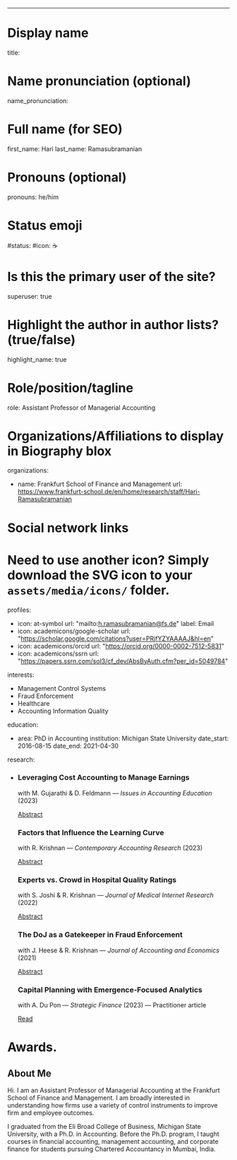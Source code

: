---
# Display name
title: 

# Name pronunciation (optional)
name_pronunciation: 

# Full name (for SEO)
first_name: Hari
last_name: Ramasubramanian

# Pronouns (optional)
pronouns: he/him

# Status emoji
#status:
  #icon: ☕️

# Is this the primary user of the site?
superuser: true

# Highlight the author in author lists? (true/false)
highlight_name: true

# Role/position/tagline
role: Assistant Professor of Managerial Accounting

# Organizations/Affiliations to display in Biography blox
organizations:
  - name: Frankfurt School of Finance and Management
    url: https://www.frankfurt-school.de/en/home/research/staff/Hari-Ramasubramanian

# Social network links
# Need to use another icon? Simply download the SVG icon to your `assets/media/icons/` folder.
profiles:
  - icon: at-symbol
    url: "mailto:h.ramasubramanian@fs.de"
    label: Email
  - icon: academicons/google-scholar
    url: "https://scholar.google.com/citations?user=PRjfYZYAAAAJ&hl=en"
  - icon: academicons/orcid
    url: "https://orcid.org/0000-0002-7512-5831"
  - icon: academicons/ssrn
    url: "https://papers.ssrn.com/sol3/cf_dev/AbsByAuth.cfm?per_id=5049784"


interests:
  - Management Control Systems
  - Fraud Enforcement
  - Healthcare
  - Accounting Information Quality

education:
  - area: PhD in Accounting
    institution: Michigan State University
    date_start: 2016-08-15
    date_end: 2021-04-30
    
research:
  - <article class="card"><div class="inner">
          <h3>Leveraging Cost Accounting to Manage Earnings</h3>
          <p class="muted">with M. Gujarathi & D. Feldmann — <em>Issues in Accounting Education</em> (2023)</p>
          <p><a href="#">Abstract</a></p>
        </div></article>
        <article class="card"><div class="inner">
          <h3>Factors that Influence the Learning Curve</h3>
          <p class="muted">with R. Krishnan — <em>Contemporary Accounting Research</em> (2023)</p>
          <p><a href="#">Abstract</a></p>
        </div></article>
        <article class="card"><div class="inner">
          <h3>Experts vs. Crowd in Hospital Quality Ratings</h3>
          <p class="muted">with S. Joshi & R. Krishnan — <em>Journal of Medical Internet Research</em> (2022)</p>
          <p><a href="#">Abstract</a></p>
        </div></article>
        <article class="card"><div class="inner">
          <h3>The DoJ as a Gatekeeper in Fraud Enforcement</h3>
          <p class="muted">with J. Heese & R. Krishnan — <em>Journal of Accounting and Economics</em> (2021)</p>
          <p><a href="#">Abstract</a></p>
        </div></article>
        <article class="card"><div class="inner">
          <h3>Capital Planning with Emergence‑Focused Analytics</h3>
          <p class="muted">with A. Du Pon — <em>Strategic Finance</em> (2023) — Practitioner article</p>
          <p><a href="#">Read</a></p>
        </div></article>

# Awards.


## About Me

Hi. I am an Assistant Professor of Managerial Accounting at the Frankfurt School of Finance and Management. I am broadly interested in understanding how firms use a variety of control instruments to improve firm and employee outcomes.

I graduated from the Eli Broad College of Business, Michigan State University, with a Ph.D. in Accounting. Before the Ph.D. program, I taught courses in financial accounting, management accounting, and corporate finance for students pursuing Chartered Accountancy in Mumbai, India. 
